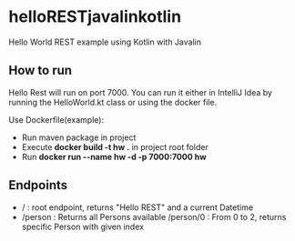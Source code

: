 # helloRESTjavalinkotlin
Hello World REST example using Kotlin with Javalin

## How to run
Hello Rest will run on port 7000. You can run it either in IntelliJ Idea by running the HelloWorld.kt class or using the docker file.

Use Dockerfile(example):
- Run maven package in project
- Execute **docker build -t hw .** in project root folder
- Run **docker run --name hw -d -p 7000:7000 hw**

## Endpoints
- / : root endpoint, returns "Hello REST" and a current Datetime
- /person : Returns all Persons available
 /person/0 : From 0 to 2, returns specific Person with given index 